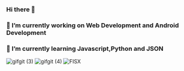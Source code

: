 ### Hi there 👋


### 🔭 I’m currently working on Web Development and Android Development
### 🌱 I’m currently learning  Javascript,Python and JSON  
![gifgit (3)](https://user-images.githubusercontent.com/56883498/116335775-0523f200-a7f5-11eb-9daf-3fb79a750550.gif)
![gifgit (4)](https://user-images.githubusercontent.com/56883498/116335945-559b4f80-a7f5-11eb-825a-fd7e7710ef1d.gif)
![FISX](https://user-images.githubusercontent.com/56883498/116335629-caba5500-a7f4-11eb-812e-ed4eb38984c5.gif)






<!-- 👯 I’m looking to collaborate on 
- 🤔 I’m looking for help with ... Annanya Mentor
- 💬 Ask me about ...anything except confindential thing
- 📫 How to reach me: ...you dont reach me I can hack to your system
- 😄 Pronouns: ...
- ⚡ Fun fact: ...I am watching you right now,CTC only above 20 Lpa required 

-->
